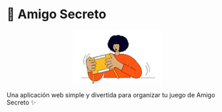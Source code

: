 <h1> 🎁 Amigo Secreto </h1>
<div align="center"> <img src="assets/amigo-secreto.png" alt="Logo Amigo Secreto" width="200"/> </div>

Una aplicación web simple y divertida para organizar tu juego de Amigo Secreto ✨
